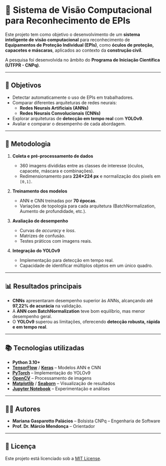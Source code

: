 # 🦾 Sistema de Visão Computacional para Reconhecimento de EPIs

Este projeto tem como objetivo o desenvolvimento de um **sistema inteligente de visão computacional** para reconhecimento de **Equipamentos de Proteção Individual (EPIs)**, como **óculos de proteção, capacetes e máscaras**, aplicados ao contexto da **construção civil**.  

A pesquisa foi desenvolvida no âmbito do **Programa de Iniciação Científica (UTFPR - CNPq)**.

---

## 📌 Objetivos

- Detectar automaticamente o uso de EPIs em trabalhadores.  
- Comparar diferentes arquiteturas de redes neurais:  
  - **Redes Neurais Artificiais (ANNs)**  
  - **Redes Neurais Convolucionais (CNNs)**  
- Explorar arquiteturas de **detecção em tempo real** com **YOLOv9**.  
- Avaliar e comparar o desempenho de cada abordagem.  

---

## 🧪 Metodologia

1. **Coleta e pré-processamento de dados**  
   - 360 imagens divididas entre as classes de interesse (óculos, capacete, máscara e combinações).  
   - Redimensionamento para **224×224 px** e normalização dos pixels em `[0,1]`.  

2. **Treinamento dos modelos**  
   - ANN e CNN treinadas por **70 épocas**.  
   - Variações de topologia para cada arquitetura (BatchNormalization, Aumento de profundidade, etc.).  

3. **Avaliação de desempenho**  
   - Curvas de *accuracy* e *loss*.  
   - Matrizes de confusão.  
   - Testes práticos com imagens reais.  

4. **Integração do YOLOv9**  
   - Implementação para detecção em tempo real.  
   - Capacidade de identificar múltiplos objetos em um único quadro.  

---

## 📊 Resultados principais

- **CNNs** apresentaram desempenho superior às ANNs, alcançando até **97,22% de acurácia** na validação.  
- A **ANN com BatchNormalization** teve bom equilíbrio, mas menor desempenho geral.  
- O **YOLOv9** superou as limitações, oferecendo **detecção robusta, rápida e em tempo real**.  

---

## 📚 Tecnologias utilizadas

- **Python 3.10+**  
- **[TensorFlow](https://www.tensorflow.org/)** / **[Keras](https://keras.io/)** – Modelos ANN e CNN  
- **[PyTorch](https://pytorch.org/)** – Implementação do YOLOv9  
- **[OpenCV](https://opencv.org/)** – Processamento de imagens  
- **[Matplotlib](https://matplotlib.org/)** / **[Seaborn](https://seaborn.pydata.org/)** – Visualização de resultados  
- **[Jupyter Notebook](https://jupyter.org/)** – Experimentação e análises  

---

## 👩‍💻 Autores

- **Mariana Gasparotto Palácios** – Bolsista CNPq – Engenharia de Software  
- **Prof. Dr. Márcio Mendonça** – Orientador  

---

## 📖 Licença

Este projeto está licenciado sob a [MIT License](LICENSE).  

